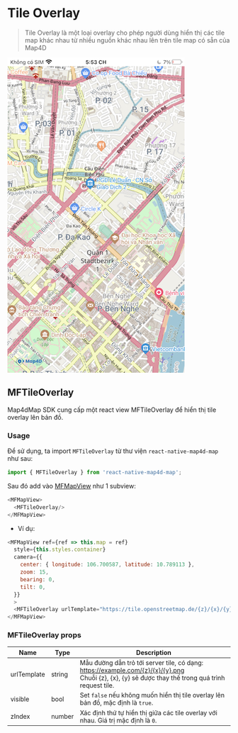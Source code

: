 # Tile Overlay

> Tile Overlay là một loại overlay cho phép người dùng hiển thị các tile map khác nhau từ nhiều nguồn khác nhau lên trên tile map có sẵn của Map4D

![Tile Overlay](../../resources/tile-overlay.jpeg)

## MFTileOverlay

Map4dMap SDK cung cấp một react view MFTileOverlay để hiển thị tile overlay lên bản đồ.  

### Usage
Để sử dụng, ta import `MFTileOverlay` từ thư viện `react-native-map4d-map` như sau:
```javascript
import { MFTileOverlay } from 'react-native-map4d-map';
```
Sau đó add vào [MFMapView](guides/mapview.md) như 1 subview:
```javascript
<MFMapView>
  <MFTileOverlay/>
</MFMapView>
```

- Ví dụ:
```javascript
<MFMapView ref={ref => this.map = ref}
  style={this.styles.container}
  camera={{
    center: { longitude: 106.700587, latitude: 10.789113 },
    zoom: 15,
    bearing: 0,
    tilt: 0,
  }}
  >
  <MFTileOverlay urlTemplate="https://tile.openstreetmap.de/{z}/{x}/{y}.png"/>
</MFMapView>
```

### MFTileOverlay props

| Name        | Type   | Description                                                                                                                                           |
|-------------|--------|-------------------------------------------------------------------------------------------------------------------------------------------------------|
| urlTemplate | string | Mẫu đường dẫn trỏ tới server tile, có dạng: https://example.com/{z}/{x}/{y}.png<br>Chuỗi {z}, {x}, {y} sẽ được thay thế trong quá trình request tile. |
| visible     | bool   | Set `false` nếu không muốn hiển thị tile overlay lên bản đồ, mặc định là `true`.                                                                      |
| zIndex      | number | Xác định thứ tự hiển thị giữa các tile overlay với nhau. Giá trị mặc định là `0`.                                                                     |
